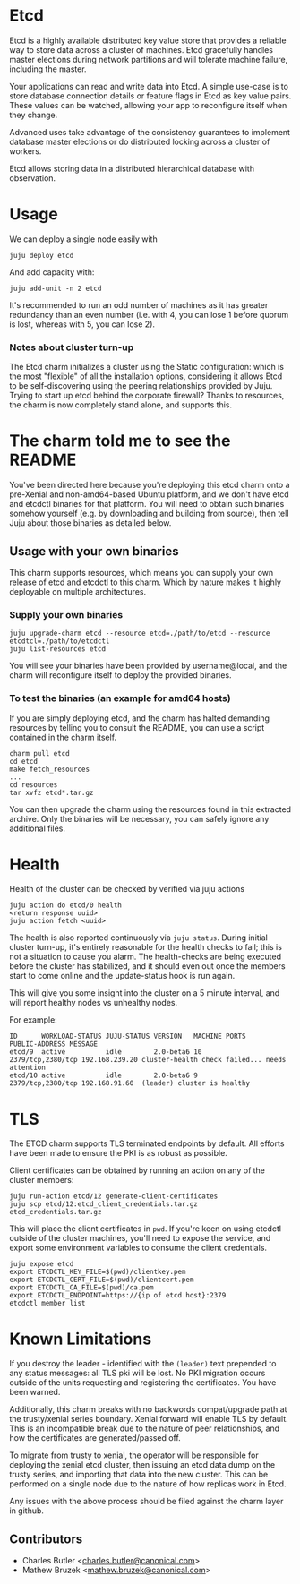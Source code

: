 # Etcd

Etcd is a highly available distributed key value store that provides a reliable
way to store data across a cluster of machines. Etcd gracefully handles master
elections during network partitions and will tolerate machine failure,
including the master.

Your applications can read and write data into Etcd. A simple use-case is to
store database connection details or feature flags in Etcd as key value pairs.
These values can be watched, allowing your app to reconfigure itself when they
change.

Advanced uses take advantage of the consistency guarantees to implement
database master elections or do distributed locking across a cluster of
workers.

Etcd allows storing data in a distributed hierarchical database with
observation.

# Usage

We can deploy a single node easily with

```shell
juju deploy etcd
```
And add capacity with:

```shell
juju add-unit -n 2 etcd
```

It's recommended to run an odd number of machines as it has greater redundancy
than an even number (i.e. with 4, you can lose 1 before quorum is lost, whereas
with 5, you can lose 2).

### Notes about cluster turn-up

The Etcd charm initializes a cluster using the Static configuration: which
is the most "flexible" of all the installation options, considering it allows
Etcd to be self-discovering using the peering relationships provided by
Juju. Trying to start up etcd behind the corporate firewall? Thanks to
resources, the charm is now completely stand alone, and supports this.

# The charm told me to see the README

You've been directed here because you're deploying this etcd charm onto a
pre-Xenial and non-amd64-based Ubuntu platform, and we don't have etcd and
etcdctl binaries for that platform. You will need to obtain such binaries
somehow yourself (e.g. by downloading and building from source), then tell
Juju about those binaries as detailed below.

## Usage with your own binaries

This charm supports resources, which means you can supply your own release of
etcd and etcdctl to this charm. Which by nature makes it highly deployable on
multiple architectures.

### Supply your own binaries

```shell
juju upgrade-charm etcd --resource etcd=./path/to/etcd --resource etcdtcl=./path/to/etcdctl
juju list-resources etcd
```

You will see your binaries have been provided by username@local, and the charm
will reconfigure itself to deploy the provided binaries.

### To test the binaries (an example for amd64 hosts)

If you are simply deploying etcd, and the charm has halted demanding resources
by telling you to consult the README, you can use a script contained in the
charm itself.

```shell
charm pull etcd
cd etcd
make fetch_resources
...
cd resources
tar xvfz etcd*.tar.gz
```

You can then upgrade the charm using the resources found in this extracted
archive. Only the binaries will be necessary, you can safely ignore any
additional files.

# Health
Health of the cluster can be checked by verified via juju actions

```shell
juju action do etcd/0 health
<return response uuid>
juju action fetch <uuid>

```

The health is also reported continuously via `juju status`. During initial
cluster turn-up, it's entirely reasonable for the health checks to fail; this
is not a situation to cause you alarm. The health-checks are being executed
before the cluster has stabilized, and it should even out once the members
start to come online and the update-status hook is run again.

This will give you some insight into the cluster on a 5 minute interval, and
will report healthy nodes vs unhealthy nodes.

For example:

```shell
ID      WORKLOAD-STATUS JUJU-STATUS VERSION   MACHINE PORTS             PUBLIC-ADDRESS MESSAGE
etcd/9  active          idle        2.0-beta6 10      2379/tcp,2380/tcp 192.168.239.20 cluster-health check failed... needs attention
etcd/10 active          idle        2.0-beta6 9       2379/tcp,2380/tcp 192.168.91.60  (leader) cluster is healthy
```

# TLS

The ETCD charm supports TLS terminated endpoints by default. All efforts have
been made to ensure the PKI is as robust as possible.

Client certificates can be obtained by running an action on any of the cluster
members:

```shell
juju run-action etcd/12 generate-client-certificates
juju scp etcd/12:etcd_client_credentials.tar.gz etcd_credentials.tar.gz
```

This will place the client certificates in `pwd`. If you're keen on using
etcdctl outside of the cluster machines,  you'll need to expose the service,
and export some environment variables to consume the client credentials.

```shell
juju expose etcd
export ETCDCTL_KEY_FILE=$(pwd)/clientkey.pem
export ETCDCTL_CERT_FILE=$(pwd)/clientcert.pem
export ETCDCTL_CA_FILE=$(pwd)/ca.pem
export ETCDCTL_ENDPOINT=https://{ip of etcd host}:2379
etcdctl member list
```


# Known Limitations

If you destroy the leader - identified with the `(leader)` text prepended to
any status messages: all TLS pki will be lost. No PKI migration occurs outside
of the units requesting and registering the certificates. You have been warned.

Additionally, this charm breaks with no backwords compat/upgrade path at the trusty/xenial
series boundary. Xenial forward will enable TLS by default. This is an incompatible break
due to the nature of peer relationships, and how the certificates are generated/passed off.

To migrate from trusty to xenial, the operator will be responsible for deploying the
xenial etcd cluster, then issuing an etcd data dump on the trusty series, and importing
that data into the new cluster. This can be performed on a single node due to the
nature of how replicas work in Etcd.

Any issues with the above process should be filed against the charm layer in github. 

## Contributors

- Charles Butler &lt;[charles.butler@canonical.com](mailto:charles.butler@canonical.com)&gt;
- Mathew Bruzek  &lt;[mathew.bruzek@canonical.com](mailto:mathew.bruzek@canonical.com)&gt;
